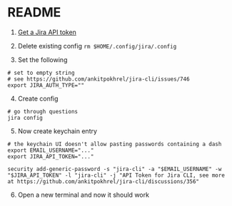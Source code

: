 # README

1. [Get a Jira API token](https://id.atlassian.com/manage-profile/security/api-tokens)
2. Delete existing config `rm $HOME/.config/jira/.config`

3. Set the following

```
# set to empty string
# see https://github.com/ankitpokhrel/jira-cli/issues/746
export JIRA_AUTH_TYPE=""

```

4. Create config

```
# go through questions
jira config
```

5. Now create keychain entry

```
# the keychain UI doesn't allow pasting passwords containing a dash
export EMAIL_USERNAME="..."
export JIRA_API_TOKEN="..."

security add-generic-password -s "jira-cli" -a "$EMAIL_USERNAME" -w "$JIRA_API_TOKEN" -l "jira-cli" -j "API Token for Jira CLI, see more at https://github.com/ankitpokhrel/jira-cli/discussions/356"
```

6. Open a new terminal and now it should work

